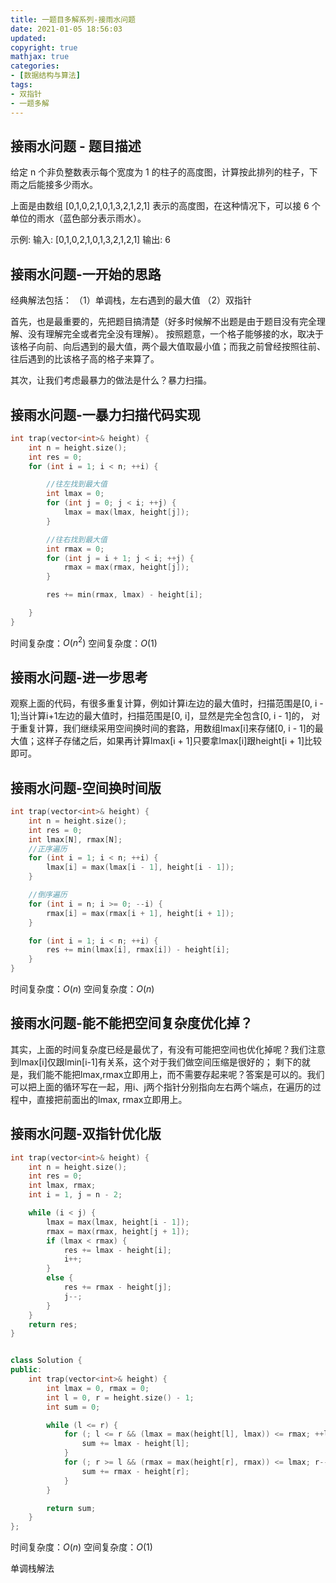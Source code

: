 ```yaml
---
title: 一题目多解系列-接雨水问题
date: 2021-01-05 18:56:03
updated:
copyright: true
mathjax: true
categories:
- [数据结构与算法]
tags: 
- 双指针
- 一题多解
---
```


## 接雨水问题 - 题目描述

给定 n 个非负整数表示每个宽度为 1 的柱子的高度图，计算按此排列的柱子，下雨之后能接多少雨水。

上面是由数组 [0,1,0,2,1,0,1,3,2,1,2,1] 表示的高度图，在这种情况下，可以接 6 个单位的雨水（蓝色部分表示雨水）。

示例:
输入: [0,1,0,2,1,0,1,3,2,1,2,1]
输出: 6

## 接雨水问题-一开始的思路

经典解法包括：
（1）单调栈，左右遇到的最大值
（2）双指针

首先，也是最重要的，先把题目搞清楚（好多时候解不出题是由于题目没有完全理解、没有理解完全或者完全没有理解）。
按照题意，一个格子能够接的水，取决于该格子向前、向后遇到的最大值，两个最大值取最小值；而我之前曾经按照往前、往后遇到的比该格子高的格子来算了。

其次，让我们考虑最暴力的做法是什么？暴力扫描。

## 接雨水问题-一暴力扫描代码实现

```cpp
int trap(vector<int>& height) {
    int n = height.size();
    int res = 0;
    for (int i = 1; i < n; ++i) {

        //往左找到最大值
        int lmax = 0;
        for (int j = 0; j < i; ++j) {
            lmax = max(lmax, height[j]);
        }

        //往右找到最大值
        int rmax = 0;
        for (int j = i + 1; j < i; ++j) {
            rmax = max(rmax, height[j]);
        }

        res += min(rmax, lmax) - height[i];

    }
}
```

时间复杂度：$O(n^2)$
空间复杂度：$O(1)$

## 接雨水问题-进一步思考

观察上面的代码，有很多重复计算，例如计算i左边的最大值时，扫描范围是[0, i - 1];当计算i+1左边的最大值时，扫描范围是[0, i]，显然是完全包含[0, i - 1]的，
对于重复计算，我们继续采用空间换时间的套路，用数组lmax[i]来存储[0, i - 1]的最大值；这样子存储之后，如果再计算lmax[i + 1]只要拿lmax[i]跟height[i + 1]比较即可。

## 接雨水问题-空间换时间版

```cpp
int trap(vector<int>& height) {
    int n = height.size();
    int res = 0;
    int lmax[N], rmax[N];
    //正序遍历
    for (int i = 1; i < n; ++i) {
        lmax[i] = max(lmax[i - 1], height[i - 1]);
    }

    //倒序遍历 
    for (int i = n; i >= 0; --i) {
        rmax[i] = max(rmax[i + 1], height[i + 1]);
    }

    for (int i = 1; i < n; ++i) {
        res += min(lmax[i], rmax[i]) - height[i];
    }
}
```

时间复杂度：$O(n)$
空间复杂度：$O(n)$

## 接雨水问题-能不能把空间复杂度优化掉？

其实，上面的时间复杂度已经是最优了，有没有可能把空间也优化掉呢？我们注意到lmax[i]仅跟lmin[i-1]有关系，这个对于我们做空间压缩是很好的；
剩下的就是，我们能不能把lmax,rmax立即用上，而不需要存起来呢？答案是可以的。我们可以把上面的循环写在一起，用i、j两个指针分别指向左右两个端点，在遍历的过程中，直接把前面出的lmax, rmax立即用上。

## 接雨水问题-双指针优化版

```cpp
int trap(vector<int>& height) {
    int n = height.size();
    int res = 0;
    int lmax, rmax;
    int i = 1, j = n - 2;

    while (i < j) {
        lmax = max(lmax, height[i - 1]);
        rmax = max(rmax, height[j + 1]);
        if (lmax < rmax) {
            res += lmax - height[i];
            i++;
        }
        else {
            res += rmax - height[j];
            j--;
        }
    }
    return res;
}
```

```cpp

class Solution {
public:
    int trap(vector<int>& height) {
        int lmax = 0, rmax = 0;
        int l = 0, r = height.size() - 1;
        int sum = 0;

        while (l <= r) {
            for (; l <= r && (lmax = max(height[l], lmax)) <= rmax; ++l) {
                sum += lmax - height[l];
            }
            for (; r >= l && (rmax = max(height[r], rmax)) <= lmax; r--) {
                sum += rmax - height[r];
            }
        } 

        return sum;
    }
};

```

时间复杂度：$O(n)$
空间复杂度：$O(1)$

单调栈解法

```cpp

```